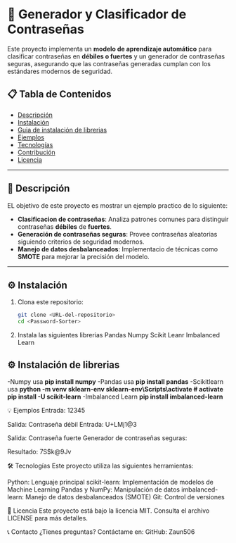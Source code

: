 # 🔐 Generador y Clasificador de Contraseñas

Este proyecto implementa un **modelo de aprendizaje automático** para clasificar contraseñas en **débiles o fuertes** y un generador de contraseñas seguras, asegurando que las contraseñas generadas cumplan con los estándares modernos de seguridad.

## 📋 Tabla de Contenidos
- [Descripción](#-descripción)
- [Instalación](#-instalación)
- [Guia de instalación de librerias](#-instalación-de-librerias)
- [Ejemplos](#-ejemplos)
- [Tecnologías](#-tecnologías)
- [Contribución](#-contribución)
- [Licencia](#-licencia)

---

## 📝 Descripción

 EL objetivo de este proyecto es mostrar un ejemplo practico de lo siguiente:

- **Clasificacion de contraseñas**: Analiza patrones comunes para distinguir contraseñas **débiles** de **fuertes**.
- **Generación de contraseñas seguras**: Provee contraseñas aleatorias siguiendo criterios de seguridad modernos.
- **Manejo de datos desbalanceados**: Implementacio de técnicas como **SMOTE** para mejorar la precisión del modelo.

---

## ⚙️ Instalación

1. Clona este repositorio:
   ```bash
   git clone <URL-del-repositorio>
   cd <Password-Sorter>
2. Instala las siguientes librerias
Pandas
Numpy
Scikit Leanr
Imbalanced Learn

## ⚙️ Instalación de librerias
-Numpy usa **pip install numpy**
-Pandas usa **pip install pandas**
-Scikitlearn usa 
**python -m venv sklearn-env
sklearn-env\Scripts\activate  # activate
pip install -U scikit-learn**
-Imbalanced Learn **pip install imbalanced-learn**

💡 Ejemplos
Entrada: 12345

Salida: Contraseña débil
Entrada: U+LMj1@3

Salida: Contraseña fuerte
Generador de contraseñas seguras:

Resultado: 7S$k@9Jv

🛠️ Tecnologías
Este proyecto utiliza las siguientes herramientas:

Python: Lenguaje principal
scikit-learn: Implementación de modelos de Machine Learning
Pandas y NumPy: Manipulación de datos
imbalanced-learn: Manejo de datos desbalanceados (SMOTE)
Git: Control de versiones

📄 Licencia
Este proyecto está bajo la licencia MIT. Consulta el archivo LICENSE para más detalles.

📞 Contacto
¿Tienes preguntas? Contáctame en:
GitHub: Zaun506
